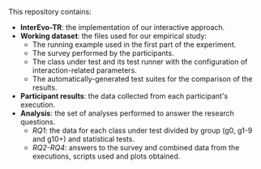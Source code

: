This repository contains:

- **InterEvo-TR**: the implementation of our interactive approach.
- **Working dataset**: the files used for our empirical study:
	- The running example used in the first part of the experiment.
    - The survey performed by the participants.
	- The class under test and its test runner with the configuration of interaction-related parameters.
	- The automatically-generated test suites for the comparison of the results.
- **Participant results**: the data collected from each participant's execution.
- **Analysis**: the set of analyses performed to answer the research questions.
	- *RQ1*: the data for each class under test divided by group (g0, g1-9 and g10+) and statistical tests.
	- *RQ2-RQ4*: answers to the survey and combined data from the executions, scripts used and plots obtained.